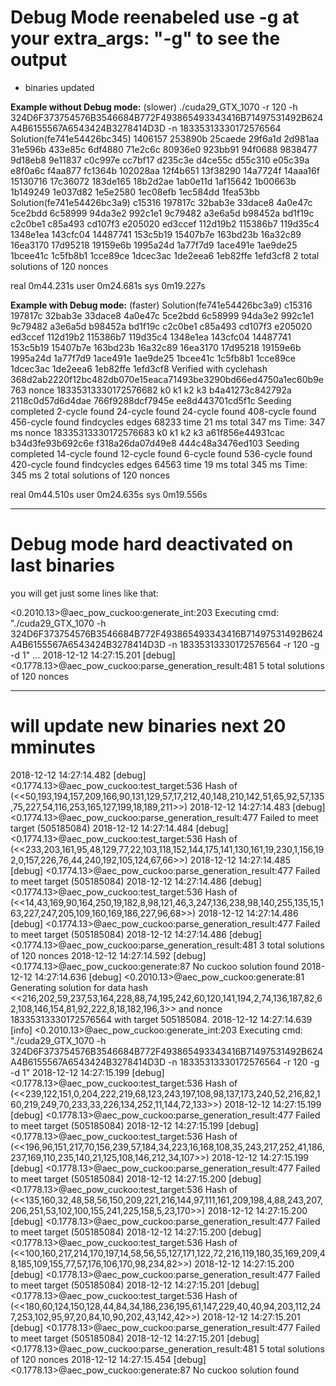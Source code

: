 # Debug Mode reenabeled use -g at your extra_args: "-g" to see the output
* binaries updated

**Example without Debug mode:** (slower)
./cuda29_GTX_1070 -r 120 -h 324D6F373754576B3546684B772F493865493343416B71497531492B624A4B6155567A6543424B3278414D3D -n 18335313330172576564
Solution(fe741e54426bc345) 1406157 253890b 25caede 29f6a1d 2d981aa 31e596b 433e85c 6df4880 71e2c6c 80936e0 923bb91 94f0688 9838477 9d18eb8 9e11837 c0c997e cc7bf17 d235c3e d4ce55c d55c310 e05c39a e8f0a6c f4aa877 fc1364b 102028aa 12f4b651 13f38290 14a7724f 14aaa16f 15130716 17c36072 183de165 18b2d2ae 1ab0e11d 1af15642 1b00663b 1b149249 1e037d82 1e5e2580 1ec08efb 1ec584dd 1fea53bb
Solution(fe741e54426bc3a9) c15316 197817c 32bab3e 33dace8 4a0e47c 5ce2bdd 6c58999 94da3e2 992c1e1 9c79482 a3e6a5d b98452a bd1f19c c2c0be1 c85a493 cd107f3 e205020 ed3ccef 112d19b2 115386b7 119d35c4 1348e1ea 143cfc04 14487741 153c5b19 15407b7e 163bd23b 16a32c89 16ea3170 17d95218 19159e6b 1995a24d 1a77f7d9 1ace491e 1ae9de25 1bcee41c 1c5fb8b1 1cce89ce 1dcec3ac 1de2eea6 1eb82ffe 1efd3cf8
2 total solutions of 120 nonces

real	0m44.231s
user	0m24.681s
sys	  0m19.227s

**Example with Debug mode:** (faster)
Solution(fe741e54426bc3a9) c15316 197817c 32bab3e 33dace8 4a0e47c 5ce2bdd 6c58999 94da3e2 992c1e1 9c79482 a3e6a5d b98452a bd1f19c c2c0be1 c85a493 cd107f3 e205020 ed3ccef 112d19b2 115386b7 119d35c4 1348e1ea 143cfc04 14487741 153c5b19 15407b7e 163bd23b 16a32c89 16ea3170 17d95218 19159e6b 1995a24d 1a77f7d9 1ace491e 1ae9de25 1bcee41c 1c5fb8b1 1cce89ce 1dcec3ac 1de2eea6 1eb82ffe 1efd3cf8
Verified with cyclehash 368d2ab2220f12bc482db070e15eaca71493be3290bd66ed4750a1ec60b9e763
nonce 18335313330172576682 k0 k1 k2 k3 b4a41273c842792a 2118c0d57d6d4dae 766f9288dcf7945e ee8d443701cd5f1c
Seeding completed
   2-cycle found
  24-cycle found
  24-cycle found
 408-cycle found
 456-cycle found
findcycles edges 68233 time 21 ms total 347 ms
Time: 347 ms
nonce 18335313330172576683 k0 k1 k2 k3 a61f856e44931cac b34d3fe93b692c6e f318a26da07d49e8 444c48a3476ed103
Seeding completed
  14-cycle found
  12-cycle found
   6-cycle found
 536-cycle found
 420-cycle found
findcycles edges 64563 time 19 ms total 345 ms
Time: 345 ms
2 total solutions of 120 nonces

real	0m44.510s
user	0m24.635s
sys	0m19.556s

---

# Debug mode hard deactivated on last binaries
you will get just some lines like that:

<0.2010.13>@aec_pow_cuckoo:generate_int:203 Executing cmd: "./cuda29_GTX_1070 -h 324D6F373754576B3546684B772F493865493343416B71497531492B624A4B6155567A6543424B3278414D3D -n 18335313330172576564 -r 120 -g -d 1"
...
2018-12-12 14:27:15.201 [debug] <0.1778.13>@aec_pow_cuckoo:parse_generation_result:481 5 total solutions of 120 nonces

---

# will update new binaries next 20 mminutes
2018-12-12 14:27:14.482 [debug] <0.1774.13>@aec_pow_cuckoo:test_target:536 Hash of (<<50,193,194,157,209,166,90,131,129,57,17,212,40,148,210,142,51,65,92,57,135,75,227,54,116,253,165,127,199,18,189,211>>)
2018-12-12 14:27:14.483 [debug] <0.1774.13>@aec_pow_cuckoo:parse_generation_result:477 Failed to meet target (505185084)
2018-12-12 14:27:14.484 [debug] <0.1774.13>@aec_pow_cuckoo:test_target:536 Hash of (<<233,203,161,95,48,129,77,22,103,118,152,144,175,141,130,161,19,230,1,156,192,0,157,226,76,44,240,192,105,124,67,66>>)
2018-12-12 14:27:14.485 [debug] <0.1774.13>@aec_pow_cuckoo:parse_generation_result:477 Failed to meet target (505185084)
2018-12-12 14:27:14.486 [debug] <0.1774.13>@aec_pow_cuckoo:test_target:536 Hash of (<<14,43,169,90,164,250,19,182,8,98,121,46,3,247,136,238,98,140,255,135,15,163,227,247,205,109,160,169,186,227,96,68>>)
2018-12-12 14:27:14.486 [debug] <0.1774.13>@aec_pow_cuckoo:parse_generation_result:477 Failed to meet target (505185084)
2018-12-12 14:27:14.486 [debug] <0.1774.13>@aec_pow_cuckoo:parse_generation_result:481 3 total solutions of 120 nonces
2018-12-12 14:27:14.592 [debug] <0.1774.13>@aec_pow_cuckoo:generate:87 No cuckoo solution found
2018-12-12 14:27:14.636 [debug] <0.2010.13>@aec_pow_cuckoo:generate:81 Generating solution for data hash <<216,202,59,237,53,164,228,88,74,195,242,60,120,141,194,2,74,136,187,82,62,108,146,154,81,92,222,8,18,182,196,3>> and nonce 18335313330172576564 with target 505185084.
2018-12-12 14:27:14.639 [info] <0.2010.13>@aec_pow_cuckoo:generate_int:203 Executing cmd: "./cuda29_GTX_1070 -h 324D6F373754576B3546684B772F493865493343416B71497531492B624A4B6155567A6543424B3278414D3D -n 18335313330172576564 -r 120 -g -d 1"
2018-12-12 14:27:15.199 [debug] <0.1778.13>@aec_pow_cuckoo:test_target:536 Hash of (<<239,122,151,0,204,222,219,68,123,243,197,108,98,137,173,240,52,216,82,160,219,249,70,233,33,226,134,252,11,144,72,133>>)
2018-12-12 14:27:15.199 [debug] <0.1778.13>@aec_pow_cuckoo:parse_generation_result:477 Failed to meet target (505185084)
2018-12-12 14:27:15.199 [debug] <0.1778.13>@aec_pow_cuckoo:test_target:536 Hash of (<<196,96,151,217,70,156,239,57,184,34,223,16,168,108,35,243,217,252,41,186,237,169,110,235,140,21,125,108,146,212,34,107>>)
2018-12-12 14:27:15.199 [debug] <0.1778.13>@aec_pow_cuckoo:parse_generation_result:477 Failed to meet target (505185084)
2018-12-12 14:27:15.200 [debug] <0.1778.13>@aec_pow_cuckoo:test_target:536 Hash of (<<135,160,32,48,58,56,150,209,221,216,144,97,111,161,209,198,4,88,243,207,206,251,53,102,100,155,241,225,158,5,23,170>>)
2018-12-12 14:27:15.200 [debug] <0.1778.13>@aec_pow_cuckoo:parse_generation_result:477 Failed to meet target (505185084)
2018-12-12 14:27:15.200 [debug] <0.1778.13>@aec_pow_cuckoo:test_target:536 Hash of (<<100,160,217,214,170,197,14,58,56,55,127,171,122,72,216,119,180,35,169,209,48,185,109,155,77,57,176,106,170,98,234,82>>)
2018-12-12 14:27:15.200 [debug] <0.1778.13>@aec_pow_cuckoo:parse_generation_result:477 Failed to meet target (505185084)
2018-12-12 14:27:15.201 [debug] <0.1778.13>@aec_pow_cuckoo:test_target:536 Hash of (<<180,60,124,150,128,44,84,34,186,236,195,61,147,229,40,40,94,203,112,247,253,102,95,97,20,84,10,90,202,43,142,42>>)
2018-12-12 14:27:15.201 [debug] <0.1778.13>@aec_pow_cuckoo:parse_generation_result:477 Failed to meet target (505185084)
2018-12-12 14:27:15.201 [debug] <0.1778.13>@aec_pow_cuckoo:parse_generation_result:481 5 total solutions of 120 nonces
2018-12-12 14:27:15.454 [debug] <0.1778.13>@aec_pow_cuckoo:generate:87 No cuckoo solution found
